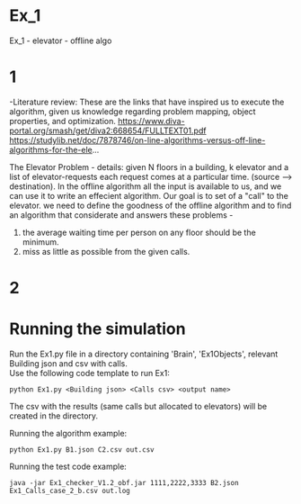 # Ex_1
Ex_1 - elevator - offline algo

# 1 
-Literature review:
These are the links that have inspired us to execute the algorithm, given us knowledge regarding problem mapping, object properties, and optimization.
https://www.diva-portal.org/smash/get/diva2:668654/FULLTEXT01.pdf
https://studylib.net/doc/7878746/on-line-algorithms-versus-off-line-algorithms-for-the-ele...

The Elevator Problem - 
details: 
given N floors in a building, k elevator and a list of elevator-requests each request comes at a particular time. (source --> destination).
In the offline algorithm all the input is available to us, and we can use it to write an effecient algorithm.
Our goal is to set of a "call" to the elevator. we need to define the goodness of the offline algorithm and to find an algorithm that considerate and answers these problems - 
1. the average waiting time per person on any floor should be the minimum.
2. miss as little as possible from the given calls.

# 2





# Running the simulation 
Run the Ex1.py file in a directory containing 'Brain', 'Ex1Objects', relevant Building json and csv with calls.  <br>
Use the following code template to run Ex1:  <br>
```
python Ex1.py <Building json> <Calls csv> <output name>
```
The csv with the results (same calls but allocated to elevators) will be created in the directory.   <br>

Running the algorithm example:
```
python Ex1.py B1.json C2.csv out.csv
```
Running the test code example:
```
java -jar Ex1_checker_V1.2_obf.jar 1111,2222,3333 B2.json Ex1_Calls_case_2_b.csv out.log
```
